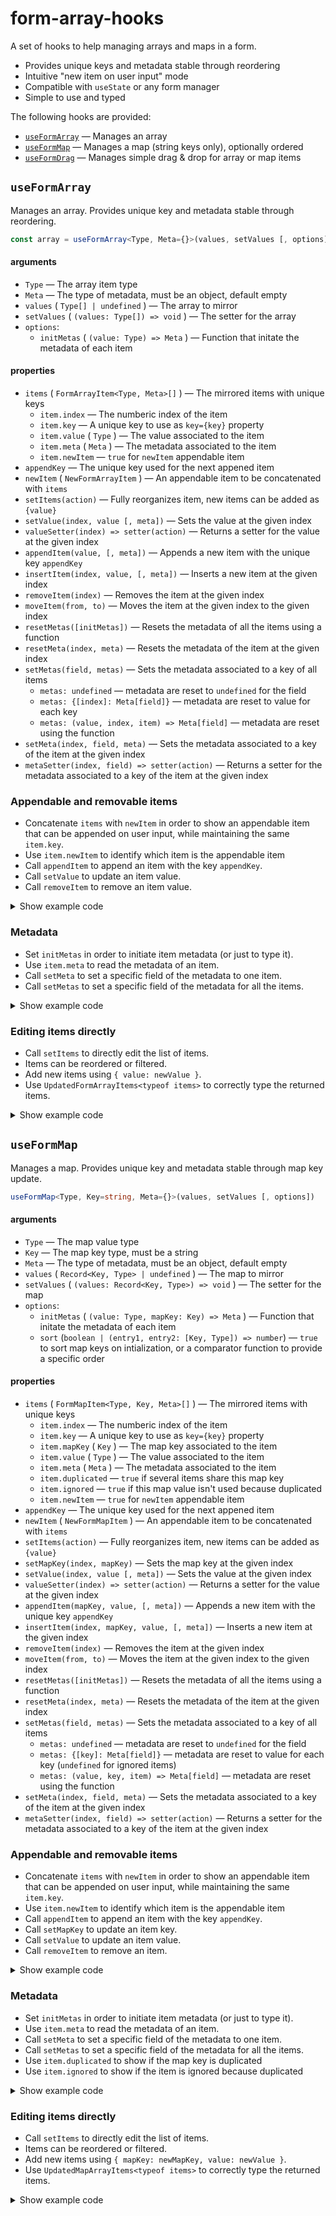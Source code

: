 # form-array-hooks

A set of hooks to help managing arrays and maps in a form.

- Provides unique keys and metadata stable through reordering
- Intuitive "new item on user input" mode
- Compatible with `useState` or any form manager
- Simple to use and typed

The following hooks are provided:

- [`useFormArray`](#useformarray) — Manages an array
- [`useFormMap`](#useformmap) — Manages a map (string keys only), optionally ordered
- [`useFormDrag`](#useformdrag) — Manages simple drag & drop for array or map items

## `useFormArray`

Manages an array. Provides unique key and metadata stable through reordering.

```ts
const array = useFormArray<Type, Meta={}>(values, setValues [, options])
```

#### arguments

- `Type` — The array item type
- `Meta` — The type of metadata, must be an object, default empty
- `values` ( `Type[] | undefined` ) — The array to mirror
- `setValues` ( `(values: Type[]) => void` ) — The setter for the array
- `options`:
  - `initMetas` ( `(value: Type) => Meta` ) — Function that initate the metadata of each item

#### properties

- `items` ( `FormArrayItem<Type, Meta>[]` ) — The mirrored items with unique keys
  - `item.index` — The numberic index of the item
  - `item.key` — A unique key to use as `key={key}` property
  - `item.value` ( `Type` ) — The value associated to the item
  - `item.meta` ( `Meta` ) — The metadata associated to the item
  - `item.newItem` — `true` for `newItem` appendable item
- `appendKey` — The unique key used for the next appened item
- `newItem` ( `NewFormArrayItem` ) — An appendable item to be concatenated with `items`
- `setItems(action)` — Fully reorganizes item, new items can be added as `{value}`
- `setValue(index, value [, meta])` — Sets the value at the given index
- `valueSetter(index) => setter(action)` — Returns a setter for the value at the given index
- `appendItem(value, [, meta])` — Appends a new item with the unique key `appendKey`
- `insertItem(index, value, [, meta])` — Inserts a new item at the given index
- `removeItem(index)` — Removes the item at the given index
- `moveItem(from, to)` — Moves the item at the given index to the given index
- `resetMetas([initMetas])` — Resets the metadata of all the items using a function
- `resetMeta(index, meta)` — Resets the metadata of the item at the given index
- `setMetas(field, metas)` — Sets the metadata associated to a key of all items
  - `metas: undefined` — metadata are reset to `undefined` for the field
  - `metas: {[index]: Meta[field]}` — metadata are reset to value for each key
  - `metas: (value, index, item) => Meta[field]` — metadata are reset using the function
- `setMeta(index, field, meta)` — Sets the metadata associated to a key of the item at the given index
- `metaSetter(index, field) => setter(action)` — Returns a setter for the metadata associated to a key of the item at the given index

### Appendable and removable items

- Concatenate `items` with `newItem` in order to show an appendable item that can be appended on user input, while maintaining the same `item.key`.
- Use `item.newItem` to identify which item is the appendable item
- Call `appendItem` to append an item with the key `appendKey`.
- Call `setValue` to update an item value.
- Call `removeItem` to remove an item value.

<details>
<summary>Show example code</summary>

```tsx
function DataForm() {
	type Data = { name: string; value: string }
	const [data, setData] = useState<Data[]>([])

	const array = useFormArray(data, setData)

	return (
		<>
			{[...array.items, array.newItem].map(({ index, key, value, newItem }) => (
				<fieldset key={key}>
					{newItem ? (
						<legend>New Item</legend>
					) : (
						<legend>
							Item ${index + 1}{" "}
							<button onClick={() => array.removeItem(index)}>Delete</button>
						</legend>
					)}
					{/* Also use this input to create a new item when user types */}
					<label>
						Name:{" "}
						<input
							value={value?.name ?? ""}
							onChange={({ target: { value: inputValue } }) =>
								newItem
									? inputValue &&
										array.appendItem({ name: inputValue, value: "" })
									: array.setValue(index, { ...value, name: inputValue })
							}
						/>
					</label>
					{/* Only display this input for existing items */}
					{!newItem && (
						<label>
							Value:{" "}
							<input
								value={value.value}
								onChange={({ target: { value: inputValue } }) =>
									array.setValue(index, { ...value, value: inputValue })
								}
								disabled={newItem}
							/>
						</label>
					)}
				</fieldset>
			))}
		</>
	)
}
```

</details>

### Metadata

- Set `initMetas` in order to initiate item metadata (or just to type it).
- Use `item.meta` to read the metadata of an item.
- Call `setMeta` to set a specific field of the metadata to one item.
- Call `setMetas` to set a specific field of the metadata for all the items.

<details>
<summary>Show example code</summary>

```tsx
type Data = {
	name: string
	option1?: boolean
	option2?: boolean
	option3?: boolean
}

function DataForm({
	data,
	setData,
	errors,
}: {
	data: Data[] | undefined
	setData: (data: Data[]) => void
	errors: Partial<Record<number, string>>
}) {
	const array = useFormArray(data, setData, {
		initMetas: (value): { error?: string; showOptions: boolean } => ({
			// On initialization, show the options if any option is checked
			showOptions: value.option1 || value.option2 || value.option3 || false,
		}),
	})

	useEffect(() => {
		array.setMetas("error", errors)
	}, [errors, array.setMetas])

	return (
		<>
			{[...array.items].map(({ index, key, value, meta }) => (
				<fieldset key={key}>
					<legend>Item ${index + 1}</legend>
					<label>
						Name:{" "}
						<input
							value={value.name}
							onChange={({ target: { value: inputValue } }) =>
								array.setValue(index, { ...value, name: inputValue })
							}
						/>
					</label>
					{/* Show the error if any */}
					{meta.error && <span className="error">{meta.error}</span>}
					{/* A foldable component to show the possible options */}
					<span
						onClick={() =>
							array.setMeta(index, "showOptions", !meta.showOptions)
						}
					>
						Show Options
					</span>
					<div style={meta.showOptions ? undefined : { display: "none" }}>
						{(["option1", "option2", "option3"] as const).map((field) => (
							<label key={field}>
								{field}:{" "}
								<input
									type="checkbox"
									checked={value[field] || false}
									onChange={({ target: { checked: inputChecked } }) =>
										array.setValue(index, { ...value, [field]: inputChecked })
									}
								/>
							</label>
						))}
					</div>
				</fieldset>
			))}
		</>
	)
}
```

</details>

### Editing items directly

- Call `setItems` to directly edit the list of items.
- Items can be reordered or filtered.
- Add new items using `{ value: newValue }`.
- Use `UpdatedFormArrayItems<typeof items>` to correctly type the returned items.

<details>
<summary>Show example code</summary>

```ts
function DataForm() {
	type Data = { name: string }
	type Meta = { error?: string }

	const [data, setData] = useState<Data[]>([])

	const array = useFormArray<Data, Meta>(data, setData)

	const sortItems = () =>
		array.setItems((items) =>
			items.sort((a, b) => a.value.name.localeCompare(b.value.name)),
		)

	const removeErrorItems = () =>
		array.setItems((items) => items.filter((item) => !item.meta.error))

	const addItems = (...names: string[]) =>
		array.setItems((items) => [
			...items,
			...names.map((name) => ({
				value: {
					name,
				},
			})),
		])

	const doubleItems = () =>
		array.setItems((items) => {
			const doubledItems: UpdatedFormArrayItems<typeof items> = []
			for (const item of items) {
				doubledItems.push(item, { value: item.value })
			}
			return doubledItems
		})
}
```

</details>

## `useFormMap`

Manages a map. Provides unique key and metadata stable through map key update.

```ts
useFormMap<Type, Key=string, Meta={}>(values, setValues [, options])
```

#### arguments

- `Type` — The map value type
- `Key` — The map key type, must be a string
- `Meta` — The type of metadata, must be an object, default empty
- `values` ( `Record<Key, Type> | undefined` ) — The map to mirror
- `setValues` ( `(values: Record<Key, Type>) => void` ) — The setter for the map
- `options`:
  - `initMetas` ( `(value: Type, mapKey: Key) => Meta` ) — Function that initate the metadata of each item
  - `sort` (`boolean | (entry1, entry2: [Key, Type]) => number`) — `true` to sort map keys on intialization, or a comparator function to provide a specific order

#### properties

- `items` ( `FormMapItem<Type, Key, Meta>[]` ) — The mirrored items with unique keys
  - `item.index` — The numberic index of the item
  - `item.key` — A unique key to use as `key={key}` property
  - `item.mapKey` ( `Key` ) — The map key associated to the item
  - `item.value` ( `Type` ) — The value associated to the item
  - `item.meta` ( `Meta` ) — The metadata associated to the item
  - `item.duplicated` — `true` if several items share this map key
  - `item.ignored` — `true` if this map value isn't used because duplicated
  - `item.newItem` — `true` for `newItem` appendable item
- `appendKey` — The unique key used for the next appened item
- `newItem` ( `NewFormMapItem` ) — An appendable item to be concatenated with `items`
- `setItems(action)` — Fully reorganizes item, new items can be added as `{value}`
- `setMapKey(index, mapKey)` — Sets the map key at the given index
- `setValue(index, value [, meta])` — Sets the value at the given index
- `valueSetter(index) => setter(action)` — Returns a setter for the value at the given index
- `appendItem(mapKey, value, [, meta])` — Appends a new item with the unique key `appendKey`
- `insertItem(index, mapKey, value, [, meta])` — Inserts a new item at the given index
- `removeItem(index)` — Removes the item at the given index
- `moveItem(from, to)` — Moves the item at the given index to the given index
- `resetMetas([initMetas])` — Resets the metadata of all the items using a function
- `resetMeta(index, meta)` — Resets the metadata of the item at the given index
- `setMetas(field, metas)` — Sets the metadata associated to a key of all items
  - `metas: undefined` — metadata are reset to `undefined` for the field
  - `metas: {[key]: Meta[field]}` — metadata are reset to value for each key (`undefined` for ignored items)
  - `metas: (value, key, item) => Meta[field]` — metadata are reset using the function
- `setMeta(index, field, meta)` — Sets the metadata associated to a key of the item at the given index
- `metaSetter(index, field) => setter(action)` — Returns a setter for the metadata associated to a key of the item at the given index

### Appendable and removable items

- Concatenate `items` with `newItem` in order to show an appendable item that can be appended on user input, while maintaining the same `item.key`.
- Use `item.newItem` to identify which item is the appendable item
- Call `appendItem` to append an item with the key `appendKey`.
- Call `setMapKey` to update an item key.
- Call `setValue` to update an item value.
- Call `removeItem` to remove an item.

<details>
<summary>Show example code</summary>

```tsx
function DataForm() {
	const [data, setData] = useState<Record<string, string>>({})

	const map = useFormMap(data, setData)

	return (
		<>
			{[...map.items, map.newItem].map(
				({ index, key, mapKey, value, newItem }) => (
					<fieldset key={key}>
						{newItem ? (
							<legend>New Item</legend>
						) : (
							<legend>
								Item ${index + 1}{" "}
								<button onClick={() => map.removeItem(index)}>Delete</button>
							</legend>
						)}
						{/* Also use this input to create a new item when user types */}
						<label>
							Name:{" "}
							<input
								value={mapKey ?? ""}
								onChange={({ target: { value: inputValue } }) =>
									newItem
										? inputValue && map.appendItem(inputValue, "")
										: map.setMapKey(index, inputValue)
								}
							/>
						</label>
						{/* Only display this input for existing items */}
						{!newItem && (
							<label>
								Value:{" "}
								<input
									value={value}
									onChange={({ target: { value: inputValue } }) =>
										map.setValue(index, inputValue)
									}
									disabled={newItem}
								/>
							</label>
						)}
					</fieldset>
				),
			)}
		</>
	)
}
```

</details>

### Metadata

- Set `initMetas` in order to initiate item metadata (or just to type it).
- Use `item.meta` to read the metadata of an item.
- Call `setMeta` to set a specific field of the metadata to one item.
- Call `setMetas` to set a specific field of the metadata for all the items.
- Use `item.duplicated` to show if the map key is duplicated
- Use `item.ignored` to show if the item is ignored because duplicated

<details>
<summary>Show example code</summary>

```tsx
type Data = {
	name: string
	option1?: boolean
	option2?: boolean
	option3?: boolean
}

function DataForm({
	data,
	setData,
	errors,
}: {
	data: Record<string, Data> | undefined
	setData: (data: Record<string, Data>) => void
	errors: Partial<Record<string, string>>
}) {
	const map = useFormMap(data, setData, {
		initMetas: (value): { error?: string; showOptions: boolean } => ({
			// On initialization, show the options if any option is checked
			showOptions: value.option1 || value.option2 || value.option3 || false,
		}),
	})

	useEffect(() => {
		map.setMetas("error", errors)
	}, [errors, map.setMetas])

	return (
		<>
			{[...map.items].map(
				({ index, key, value, meta, duplicated, ignored }) => (
					<fieldset key={key}>
						<legend>Item ${index + 1}</legend>
						<label style={ignored ? { opacity: 0.6 } : undefined}>
							Name:{" "}
							<input
								value={value.name}
								onChange={({ target: { value: inputValue } }) =>
									map.setValue(index, { ...value, name: inputValue })
								}
							/>
						</label>
						{/* Show the error if any */}
						{duplicated ||
							(meta.error && (
								<span className="error">
									{duplicated ? "duplicated item" : meta.error}
								</span>
							))}
						{/* A foldable component to show the possible options */}
						<span
							onClick={() =>
								map.setMeta(index, "showOptions", !meta.showOptions)
							}
						>
							Show Options
						</span>
						<div style={meta.showOptions ? undefined : { display: "none" }}>
							{(["option1", "option2", "option3"] as const).map((field) => (
								<label key={field}>
									{field}:{" "}
									<input
										type="checkbox"
										checked={value[field] || false}
										onChange={({ target: { checked: inputChecked } }) =>
											map.setValue(index, { ...value, [field]: inputChecked })
										}
									/>
								</label>
							))}
						</div>
					</fieldset>
				),
			)}
		</>
	)
}
```

</details>

### Editing items directly

- Call `setItems` to directly edit the list of items.
- Items can be reordered or filtered.
- Add new items using `{ mapKey: newMapKey, value: newValue }`.
- Use `UpdatedMapArrayItems<typeof items>` to correctly type the returned items.

<details>
<summary>Show example code</summary>

```ts
function DataForm() {
	type Meta = { error?: string }

	const [data, setData] = useState<Record<string, string>>({})

	const map = useFormMap<string, string, Meta>(data, setData)

	const sortItems = () =>
		map.setItems((items) =>
			items.sort((a, b) => a.mapKey.localeCompare(b.mapKey)),
		)

	const removeErrorItems = () =>
		map.setItems((items) => items.filter((item) => !item.meta.error))

	const addItems = (...names: string[]) =>
		map.setItems((items) => [
			...items,
			...names.map((name) => ({
				mapKey: name,
				value: name,
			})),
		])

	const doubleItems = () =>
		map.setItems((items) => {
			const doubledItems: UpdatedFormMapItems<typeof items> = []
			for (const item of items) {
				doubledItems.push(item, {
					mapKey: item.mapKey + "-doubled",
					value: item.value,
				})
			}
			return doubledItems
		})
}
```

</details>

